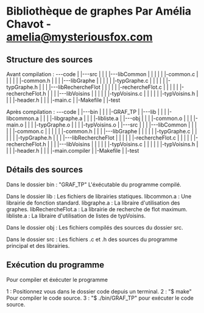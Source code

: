 Bibliothèque de graphes
Par Amélia Chavot - amelia@mysteriousfox.com
=======================

Structure des sources
---------------------
Avant compilation :
---code
 |
 |---src
 | |
 | |---libCommon
 | | | 
 | | |-common.c
 | | | 
 | | |-common.h
 | | 
 | |---libGraphe
 | | | 
 | | |-typGraphe.c
 | | | 
 | | |-typGraphe.h
 | | 
 | |---libRechercheFlot
 | | | 
 | | |-rechercheFlot.c
 | | | 
 | | |-rechercheFlot.h
 | | 
 | |---libVoisins
 | | | 
 | | |-typVoisins.c
 | | | 
 | | |-typVoisins.h
 | | 
 | |-header.h
 | |
 | |-main.c
 |
 |-Makefile
 |
 |-test
 
Après compilation :
---code
 |
 |---bin
 | |
 | |-GRAF_TP
 |
 |---lib
 | |
 | |-libcommon.a
 | |
 | |-libgraphe.a
 | |
 | |-libliste.a
 |
 |---obj
 | |
 | |-common.o
 | |
 | |-main.o
 | |
 | |-typGraphe.o
 | |
 | |-typVoisins.o
 |
 |---src
 | |
 | |---libCommon
 | | | 
 | | |-common.c
 | | | 
 | | |-common.h
 | | 
 | |---libGraphe
 | | | 
 | | |-typGraphe.c
 | | | 
 | | |-typGraphe.h
 | | 
 | |---libRechercheFlot
 | | | 
 | | |-rechercheFlot.c
 | | | 
 | | |-rechercheFlot.h
 | | 
 | |---libVoisins
 | | | 
 | | |-typVoisins.c
 | | | 
 | | |-typVoisins.h
 | | 
 | |-header.h
 | |
 | |-main.compiler
 |
 |-Makefile
 |
 |-test
 
Détails des sources
-------------------
Dans le dossier bin : "GRAF_TP" L'éxécutable du programme compilé.

Dans le dossier lib : Les fichiers de librairies statiques. 
	libcommon.a : Une librairie de fonction standard.
	libgraphe.a : La libraire d'utilisation des graphes.
	libRechercheFlot.a : La librairie de recherche de flot maximum.
	libliste.a : La libraire d'utilisation de listes de typVoisins.
	
Dans le dossier obj : Les fichiers compilés des sources du dossier src.

Dans le dossier src : Les fichiers .c et .h des sources du programme principal et des librairies.

Exécution du programme
----------------------
Pour compiler et éxécuter le programme

1 : Positionnez vous dans le dossier code depuis un terminal.
2 : "$ make" Pour compiler le code source.
3 : "$ ./bin/GRAF_TP" pour exécuter le code source.